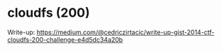# cloudfs (200)
Write-up: https://medium.com/@cedriczirtacic/write-up-gist-2014-ctf-cloudfs-200-challenge-e4d5dc34a20b

